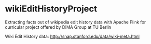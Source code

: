 # wikiEditHistoryProject
Extracting facts out of wikipedia edit history data with Apache Flink for curricular project offered by DIMA Group at TU Berlin

Wiki Edit History data: http://snap.stanford.edu/data/wiki-meta.html
